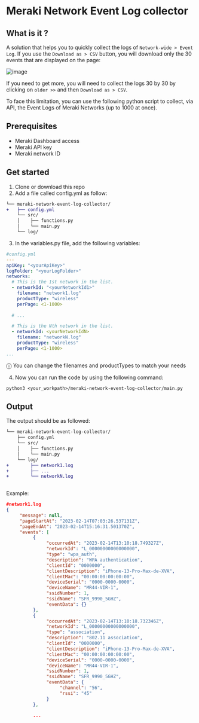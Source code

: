 # Meraki Network Event Log collector

## What is it ?
A solution that helps you to quickly collect the logs of ```Network-wide > Event Log```. If you use the ```Download as > CSV``` button, you will download only the 30 events that are displayed on the page:

<img width="" alt="image" src="https://user-images.githubusercontent.com/28600326/218786336-73f17349-1815-42cd-a3ba-93e9aed8c655.png">

If you need to get more, you will need to collect the logs 30 by 30 by clicking on ```older >>``` and then ```Download as > CSV```.

To face this limitation, you can use the following python script to collect, via API, the Event Logs of Meraki Networks (up to 1000 at once).

## Prerequisites
- Meraki Dashboard access
- Meraki API key
- Meraki network ID

## Get started
1. Clone or download this repo
2. Add a file called config.yml as follow:
```diff
└── meraki-network-event-log-collector/
+   ├── config.yml
    └── src/
    │    ├── functions.py
    │    └── main.py  
    └── log/
```
3. In the variables.py file, add the following variables:
```yaml
#config.yml
---
apiKey: "<yourApiKey>"
logFolder: "<yourLogFolder>"
networks:
  # This is the 1st network in the list.
  - networkId: "<yourNetworkId1>"
    filename: "network1.log"
    productType: "wireless"
    perPage: <1-1000>
    
  # ...

  # This is the Nth network in the list.
  - networkId: <yourNetworkIdN>
    filename: "networkN.log"
    productType: "wireless"
    perPage: <1-1000>
...

```
ⓘ You can change the filenames and productTypes to match your needs

4. Now you can run the code by using the following command:
```console
python3 <your_workpath>/meraki-network-event-log-collector/main.py
```

## Output
The output should be as followed:
```diff
└── meraki-network-event-log-collector/
    ├── config.yml
    └── src/
    │    ├── functions.py
    │    └── main.py  
    └── log/
+        ├── network1.log
+        ├── ...
+        └── networkN.log
    
```
Example:
```json
#network1.log
{
     "message": null,
     "pageStartAt": "2023-02-14T07:03:26.537131Z",
     "pageEndAt": "2023-02-14T15:16:31.501370Z",
     "events": [
          {
               "occurredAt": "2023-02-14T13:10:18.749327Z",
               "networkId": "L_00000000000000000",
               "type": "wpa_auth",
               "description": "WPA authentication",
               "clientId": "0000000",
               "clientDescription": "iPhone-13-Pro-Max-de-XVA",
               "clientMac": "00:00:00:00:00:00",
               "deviceSerial": "0000-0000-0000",
               "deviceName": "MR44-VIR-1",
               "ssidNumber": 1,
               "ssidName": "SFR_9990_5GHZ",
               "eventData": {}
          },
          {
               "occurredAt": "2023-02-14T13:10:18.732346Z",
               "networkId": "L_00000000000000000",
               "type": "association",
               "description": "802.11 association",
               "clientId": "0000000",
               "clientDescription": "iPhone-13-Pro-Max-de-XVA",
               "clientMac": "00:00:00:00:00:00",
               "deviceSerial": "0000-0000-0000",
               "deviceName": "MR44-VIR-1",
               "ssidNumber": 1,
               "ssidName": "SFR_9990_5GHZ",
               "eventData": {
                    "channel": "56",
                    "rssi": "45"
               }
          },

          ...
```




